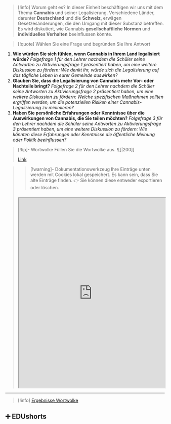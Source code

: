 
>[!info] Worum geht es?
In dieser Einheit beschäftigen wir uns mit dem Thema **Cannabis** und seiner Legalisierung. Verschiedene Länder, darunter **Deutschland** und die **Schweiz**, erwägen Gesetzesänderungen, die den Umgang mit dieser Substanz betreffen. Es wird diskutiert, wie Cannabis **gesellschaftliche Normen** und **individuelles Verhalten** beeinflussen könnte.

>[!quote] Wählen Sie eine Frage und begründen Sie Ihre Antwort
1. **Wie würden Sie sich fühlen, wenn Cannabis in Ihrem Land legalisiert würde?**
*Folgefrage 1 für den Lehrer nachdem die Schüler seine Antworten zu Aktivierungsfrage 1 präsentiert haben, um eine weitere Diskussion zu fördern: Wie denkt ihr, würde sich die Legalisierung auf das tägliche Leben in eurer Gemeinde auswirken?*
2. **Glauben Sie, dass die Legalisierung von Cannabis mehr Vor- oder Nachteile bringt?**
*Folgefrage 2 für den Lehrer nachdem die Schüler seine Antworten zu Aktivierungsfrage 2 präsentiert haben, um eine weitere Diskussion zu fördern: Welche spezifischen Maßnahmen sollten ergriffen werden, um die potenziellen Risiken einer Cannabis-Legalisierung zu minimieren?*
3. **Haben Sie persönliche Erfahrungen oder Kenntnisse über die Auswirkungen von Cannabis, die Sie teilen möchten?**
*Folgefrage 3 für den Lehrer nachdem die Schüler seine Antworten zu Aktivierungsfrage 3 präsentiert haben, um eine weitere Diskussion zu fördern: Wie könnten diese Erfahrungen oder Kenntnisse die öffentliche Meinung oder Politik beeinflussen?*

>[!tip]- Wortwolke
>Füllen Sie die Wortwolke aus.
>![[|200]]
>
>[Link]()

>   
>>[!warning]- Dokumentationswerkzeug 
>Ihre Einträge unten werden mit Cookies lokal gespeichert. Es kann sein, dass Sie alte Einträge finden. 
>👉 Sie können diese entweder exportieren oder löschen.
>#####
><iframe width="100%" height="600" src="https://app.Lumi.education/run/rdWSOq" allowfullscreen allow="geolocation *; autoplay; encrypted-media"></iframe>

---

>[!info] [Ergebnisse Wortwolke]()

## ➕ EDUshorts
    
